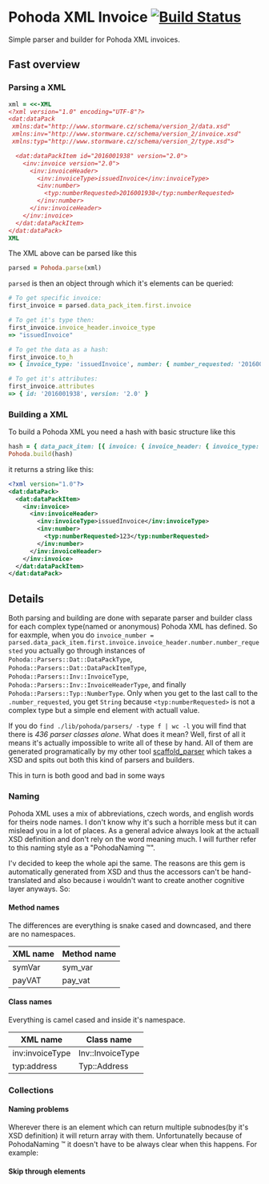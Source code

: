 # Pohoda XML Invoice [![Build Status](https://travis-ci.org/Masa331/pohoda.svg?branch=master)](https://travis-ci.org/Masa331/pohoda)

Simple parser and builder for Pohoda XML invoices.

## Fast overview

### Parsing a XML

```ruby
xml = <<-XML
<?xml version="1.0" encoding="UTF-8"?>
<dat:dataPack
 xmlns:dat="http://www.stormware.cz/schema/version_2/data.xsd"
 xmlns:inv="http://www.stormware.cz/schema/version_2/invoice.xsd"
 xmlns:typ="http://www.stormware.cz/schema/version_2/type.xsd">

  <dat:dataPackItem id="2016001938" version="2.0">
    <inv:invoice version="2.0">
      <inv:invoiceHeader>
        <inv:invoiceType>issuedInvoice</inv:invoiceType>
        <inv:number>
          <typ:numberRequested>2016001938</typ:numberRequested>
        </inv:number>
      </inv:invoiceHeader>
    </inv:invoice>
  </dat:dataPackItem>
</dat:dataPack>
XML
```

The XML above can be parsed like this

```ruby
parsed = Pohoda.parse(xml)
```

`parsed` is then an object through which it's elements can be queried:
```ruby
# To get specific invoice:
first_invoice = parsed.data_pack_item.first.invoice

# To get it's type then:
first_invoice.invoice_header.invoice_type
=> "issuedInvoice"

# To get the data as a hash:
first_invoice.to_h
=> { invoice_type: 'issuedInvoice', number: { number_requested: '2016001938' } }

# To get it's attributes:
first_invoice.attributes
=> { id: '2016001938', version: '2.0' }
```

### Building a XML

To build a Pohoda XML you need a hash with basic structure like this
```ruby
hash = { data_pack_item: [{ invoice: { invoice_header: { invoice_type: 'issuedInvoice', number: { number_requested: '123' } } } }] }
Pohoda.build(hash)
```

it returns a string like this:
```xml
<?xml version="1.0"?>
<dat:dataPack>
  <dat:dataPackItem>
    <inv:invoice>
      <inv:invoiceHeader>
        <inv:invoiceType>issuedInvoice</inv:invoiceType>
        <inv:number>
          <typ:numberRequested>123</typ:numberRequested>
        </inv:number>
      </inv:invoiceHeader>
    </inv:invoice>
  </dat:dataPackItem>
</dat:dataPack>
```

## Details

Both parsing and building are done with separate parser and builder class for each complex type(named or anonymous) Pohoda XML has defined. So for eaxmple, when you do `invoice_number = parsed.data_pack_item.first.invoice.invoice_header.number.number_requested` you actually go through instances of `Pohoda::Parsers::Dat::DataPackType`, `Pohoda::Parsers::Dat::DataPackItemType`, `Pohoda::Parsers::Inv::InvoiceType`, `Pohoda::Parsers::Inv::InvoiceHeaderType`, and finally `Pohoda::Parsers::Typ::NumberType`. Only when you get to the last call to the `.number_requested`, you get `String` because `<typ:numberRequested>` is not a complex type but a simple end element with actuall value.

If you do `find ./lib/pohoda/parsers/ -type f | wc -l` you will find that there is *436 parser classes alone*. What does it mean? Well, first of all it means it's actually impossible to write all of these by hand. All of them are generated programatically by my other tool [scaffold_parser](http://opensource.org/licenses/MIT) which takes a XSD and spits out both this kind of parsers and builders.

This in turn is both good and bad in some ways

### Naming

Pohoda XML uses a mix of abbreviations, czech words, and english words for theirs node names. I don't know why it's such a horrible mess but it can mislead you in a lot of places. As a general advice always look at the actuall XSD definition and don't rely on the word meaning much. I will further refer to this naming style as a "PohodaNaming ™".

I'v decided to keep the whole api the same. The reasons are this gem is automatically generated from XSD and thus the accessors can't be hand-translated and also because i wouldn't want to create another cognitive layer anyways. So:

#### Method names

The differences are everything is snake cased and downcased, and there are no namespaces.

| XML name | Method name |
|----------|-------------|
| symVar | sym_var |
| payVAT | pay_vat |

#### Class names

Everything is camel cased and inside it's namespace.

| XML name | Class name |
|----------|-------------|
| inv:invoiceType | Inv::InvoiceType |
| typ:address | Typ::Address |

### Collections

#### Naming problems
Wherever there is an element which can return multiple subnodes(by it's XSD definition) it will return array with them. Unfortunatelly because of PohodaNaming ™ it doesn't have to be always clear when this happens. For example:

#### Skip through elements
